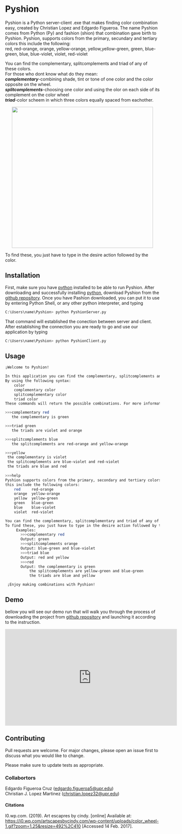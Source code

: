 # Pyshion

Pyshion is a Python server-client .exe that makes finding color combination easy, created by Christian Lopez and Edgardo Figueroa. The name Pyshion comes from Python (Py) and fashion (shion) that combination gave birth to Pyshion. Pyshion, supports colors from the primary, secundary and tertiary colors this include the following:  
red, red-orange, orange, yellow-orange, yellow,yellow-green, green, blue-green, blue, blue-violet, violet, red-violet  
  
You can find the complementary, splitcomplements and triad of any of these colors.  
For those who dont know what do they mean:   
***complementary***-combining shade, tint or tone of one color and the color opposite on the wheel.    
***splitcomplements***-choosing one color and using the olor on each side of its complement on the color wheel   
***triad***-color scheem in which three colors equally spaced from eachother.   
<p align="center">
  <img width="460" height="460" src="https://i0.wp.com/artscapesbycindy.com/wp-content/uploads/color_wheel-1.gif?zoom=1.25&resize=492%2C410">
</p> 
To find these, you just have to type in the desire action followed by the color.  

## Installation

First, make sure you have [python](https://www.python.org/downloads/) installed to be able to run Pyshion.
After downloading and successfully installing [python](https://www.python.org/downloads/), download Pyshion from the [github repository](https://github.com/Gardy291/Pyshion.git). Once you have Pashion downloaded, you can put it to use by entering Python Shell, or any other python interpreter, and typing 

```bash
C:\Users\name\Pyshion> python PyshionServer.py
```
That command will established the conection between server and client. After establishing the connection you are ready to go and use our application by typing
```bash
C:\Users\name\Pyshion> python PyshionClient.py
```
## Usage
```bash
¡Welcome to Pyshion! 

In this application you can find the complementary, splitcomplements and triad colors 
By using the following syntax: 
	color
	complementary color
	splitcomplementary color
	triad color
These commands will return the possible combinations. For more information type help.

>>>complementary red
   the complementary is green

>>>triad green
   the triads are violet and orange

>>>splitcomplements blue
   the splitcomplements are red-orange and yellow-orange

>>>yellow
 the complementary is violet
 the splitcomplements are blue-violet and red-violet
 the triads are blue and red
 
>>>help
Pyshion supports colors from the primary, secondary and tertiary colors
this include the following colors:
	red     red-orange
	orange  yellow-orange
	yellow  yellow-green
	green   blue-green
	blue    blue-violet
	violet  red-violet

You can find the complementary, splitcomplementary and triad of any of these colors.
To find these, you just have to type in the desire action followed by the color
	 Examples:
	   >>>complementary red
	   Output: green
	   >>>splitcomplements orange
	   Output: blue-green and blue-violet
	   >>>triad blue
	   Output: red and yellow
	   >>>red
	   Output: the complementary is green
		   the splitcomplements are yellow-green and blue-green
		   the triads are blue and yellow

 ¡Enjoy making combinations with Pyshion!
```
## Demo
bellow you will see our demo run that will walk you through the process of downloading the project from [github repository](https://github.com/Gardy291/Pyshion.git) and launching it according to the instruction.

<iframe width="560" height="315" src="https://www.youtube.com/embed/Lbfe3-v7yE0" frameborder="0" allow="accelerometer; autoplay; encrypted-media; gyroscope; picture-in-picture" allowfullscreen></iframe>

## Contributing
Pull requests are welcome. For major changes, please open an issue first to discuss what you would like to change.

Please make sure to update tests as appropriate.
### Collabortors
Edgardo Figueroa Cruz (edgardo.figueroa5@upr.edu)  
Christian J. Lopez Martinez (christian.lopez32@upr.edu)
#### Citations
I0.wp.com. (2019). Art escapres by cindy. [online] Available at: https://i0.wp.com/artscapesbycindy.com/wp-content/uploads/color_wheel-1.gif?zoom=1.25&resize=492%2C410 [Accessed 14 Feb. 2017].
